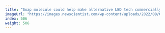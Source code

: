 ```yaml
---
title: "Soap molecule could help make alternative LED tech commercially viable"
imageUrl: "https://images.newscientist.com/wp-content/uploads/2022/08/08153000/SEI_117997622.jpg?width=600"
index: 506
weight: 506
---
```

